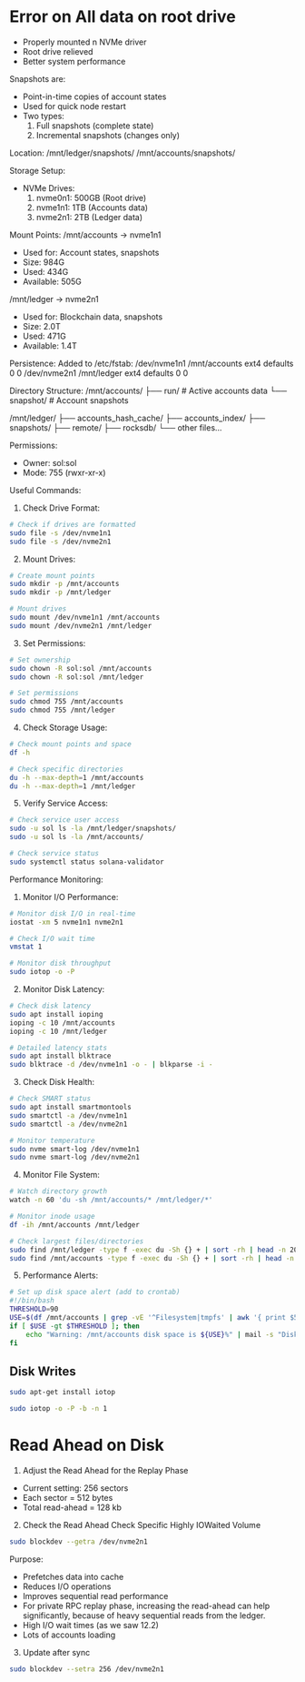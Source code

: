 # Error on All data on root drive
- Properly mounted n NVMe driver
- Root drive relieved
- Better system performance


Snapshots are:
- Point-in-time copies of account states
- Used for quick node restart
- Two types:
  1. Full snapshots (complete state)
  2. Incremental snapshots (changes only)

Location:
/mnt/ledger/snapshots/
/mnt/accounts/snapshots/

Storage Setup:
- NVMe Drives:
  1. nvme0n1: 500GB (Root drive)
  2. nvme1n1: 1TB (Accounts data)
  3. nvme2n1: 2TB (Ledger data)

Mount Points:
/mnt/accounts -> nvme1n1
- Used for: Account states, snapshots
- Size: 984G
- Used: 434G
- Available: 505G

/mnt/ledger -> nvme2n1
- Used for: Blockchain data, snapshots
- Size: 2.0T
- Used: 471G
- Available: 1.4T

Persistence:
Added to /etc/fstab:
/dev/nvme1n1 /mnt/accounts ext4 defaults 0 0
/dev/nvme2n1 /mnt/ledger ext4 defaults 0 0

Directory Structure:
/mnt/accounts/
├── run/        # Active accounts data
└── snapshot/   # Account snapshots

/mnt/ledger/
├── accounts_hash_cache/
├── accounts_index/
├── snapshots/
├── remote/
├── rocksdb/
└── other files...

Permissions:
- Owner: sol:sol
- Mode: 755 (rwxr-xr-x)

Useful Commands:
1. Check Drive Format:
```bash
# Check if drives are formatted
sudo file -s /dev/nvme1n1
sudo file -s /dev/nvme2n1
```

2. Mount Drives:
```bash
# Create mount points
sudo mkdir -p /mnt/accounts
sudo mkdir -p /mnt/ledger

# Mount drives
sudo mount /dev/nvme1n1 /mnt/accounts
sudo mount /dev/nvme2n1 /mnt/ledger
```

3. Set Permissions:
```bash
# Set ownership
sudo chown -R sol:sol /mnt/accounts
sudo chown -R sol:sol /mnt/ledger

# Set permissions
sudo chmod 755 /mnt/accounts
sudo chmod 755 /mnt/ledger
```

4. Check Storage Usage:
```bash
# Check mount points and space
df -h

# Check specific directories
du -h --max-depth=1 /mnt/accounts
du -h --max-depth=1 /mnt/ledger
```

5. Verify Service Access:
```bash
# Check service user access
sudo -u sol ls -la /mnt/ledger/snapshots/
sudo -u sol ls -la /mnt/accounts/

# Check service status
sudo systemctl status solana-validator
```

Performance Monitoring:
1. Monitor I/O Performance:
```bash
# Monitor disk I/O in real-time
iostat -xm 5 nvme1n1 nvme2n1

# Check I/O wait time
vmstat 1

# Monitor disk throughput
sudo iotop -o -P
```

2. Monitor Disk Latency:
```bash
# Check disk latency
sudo apt install ioping
ioping -c 10 /mnt/accounts
ioping -c 10 /mnt/ledger

# Detailed latency stats
sudo apt install blktrace
sudo blktrace -d /dev/nvme1n1 -o - | blkparse -i -
```

3. Check Disk Health:
```bash
# Check SMART status
sudo apt install smartmontools
sudo smartctl -a /dev/nvme1n1
sudo smartctl -a /dev/nvme2n1

# Monitor temperature
sudo nvme smart-log /dev/nvme1n1
sudo nvme smart-log /dev/nvme2n1
```

4. Monitor File System:
```bash
# Watch directory growth
watch -n 60 'du -sh /mnt/accounts/* /mnt/ledger/*'

# Monitor inode usage
df -ih /mnt/accounts /mnt/ledger

# Check largest files/directories
sudo find /mnt/ledger -type f -exec du -Sh {} + | sort -rh | head -n 20
sudo find /mnt/accounts -type f -exec du -Sh {} + | sort -rh | head -n 20
```

5. Performance Alerts:
```bash
# Set up disk space alert (add to crontab)
#!/bin/bash
THRESHOLD=90
USE=$(df /mnt/accounts | grep -vE '^Filesystem|tmpfs' | awk '{ print $5 }' | sed 's/%//g')
if [ $USE -gt $THRESHOLD ]; then
    echo "Warning: /mnt/accounts disk space is ${USE}%" | mail -s "Disk Space Alert" admin@example.com
fi
```

## Disk Writes

```bash
sudo apt-get install iotop 
```

```bash
sudo iotop -o -P -b -n 1
```

# Read Ahead on Disk
1. Adjust the Read Ahead for the Replay Phase
- Current setting: 256 sectors
- Each sector = 512 bytes
- Total read-ahead = 128 kb

2. Check the Read Ahead
Check Specific Highly IOWaited Volume
```bash
sudo blockdev --getra /dev/nvme2n1
```

Purpose: 
- Prefetches data into cache
- Reduces I/O operations
- Improves sequential read performance
- For private RPC replay phase, increasing the read-ahead can help significantly, because of heavy sequential reads from the ledger. 
- High I/O wait times (as we saw 12.2) 
- Lots of accounts loading 

3. Update after sync 

```bash
sudo blockdev --setra 256 /dev/nvme2n1 
```